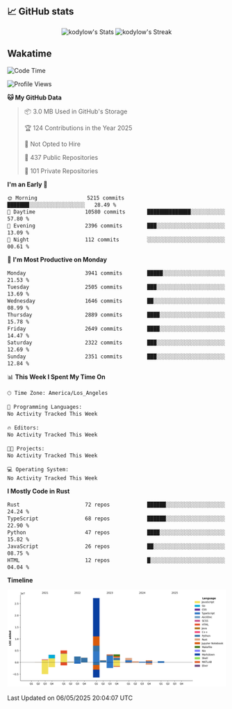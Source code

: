 ## 📈 GitHub stats
<!--START_SECTION:github-->
<div class="badges-githubstats">
  <p align="center">
    <img src="https://github-readme-stats.vercel.app/api?username=kodylow&theme=tokyonight&show_icons=true&hide_border=true&count_private=true" alt="kodylow's Stats" height="165">
    <img src="https://github-readme-streak-stats.herokuapp.com/?user=kodylow&theme=tokyonight&hide_border=true" alt="kodylow's Streak" height="165">
  </p>
</div>
<!--END_SECTION:github-->

## Wakatime 
<!--START_SECTION:waka-->
![Code Time](http://img.shields.io/badge/Code%20Time-1%2C294%20hrs%2031%20mins-blue)

![Profile Views](http://img.shields.io/badge/Profile%20Views-0-blue)

**🐱 My GitHub Data** 

> 📦 3.0 MB Used in GitHub's Storage 
 > 
> 🏆 124 Contributions in the Year 2025
 > 
> 🚫 Not Opted to Hire
 > 
> 📜 437 Public Repositories 
 > 
> 🔑 101 Private Repositories 
 > 
**I'm an Early 🐤** 

```text
🌞 Morning                5215 commits        ███████░░░░░░░░░░░░░░░░░░   28.49 % 
🌆 Daytime                10580 commits       ██████████████░░░░░░░░░░░   57.80 % 
🌃 Evening                2396 commits        ███░░░░░░░░░░░░░░░░░░░░░░   13.09 % 
🌙 Night                  112 commits         ░░░░░░░░░░░░░░░░░░░░░░░░░   00.61 % 
```
📅 **I'm Most Productive on Monday** 

```text
Monday                   3941 commits        █████░░░░░░░░░░░░░░░░░░░░   21.53 % 
Tuesday                  2505 commits        ███░░░░░░░░░░░░░░░░░░░░░░   13.69 % 
Wednesday                1646 commits        ██░░░░░░░░░░░░░░░░░░░░░░░   08.99 % 
Thursday                 2889 commits        ████░░░░░░░░░░░░░░░░░░░░░   15.78 % 
Friday                   2649 commits        ████░░░░░░░░░░░░░░░░░░░░░   14.47 % 
Saturday                 2322 commits        ███░░░░░░░░░░░░░░░░░░░░░░   12.69 % 
Sunday                   2351 commits        ███░░░░░░░░░░░░░░░░░░░░░░   12.84 % 
```


📊 **This Week I Spent My Time On** 

```text
🕑︎ Time Zone: America/Los_Angeles

💬 Programming Languages: 
No Activity Tracked This Week

🔥 Editors: 
No Activity Tracked This Week

🐱‍💻 Projects: 
No Activity Tracked This Week

💻 Operating System: 
No Activity Tracked This Week
```

**I Mostly Code in Rust** 

```text
Rust                     72 repos            ██████░░░░░░░░░░░░░░░░░░░   24.24 % 
TypeScript               68 repos            ██████░░░░░░░░░░░░░░░░░░░   22.90 % 
Python                   47 repos            ████░░░░░░░░░░░░░░░░░░░░░   15.82 % 
JavaScript               26 repos            ██░░░░░░░░░░░░░░░░░░░░░░░   08.75 % 
HTML                     12 repos            █░░░░░░░░░░░░░░░░░░░░░░░░   04.04 % 
```



**Timeline**

![Lines of Code chart](https://raw.githubusercontent.com/Kodylow/Kodylow/master/assets/bar_graph.png)


 Last Updated on 06/05/2025 20:04:07 UTC
<!--END_SECTION:waka-->
